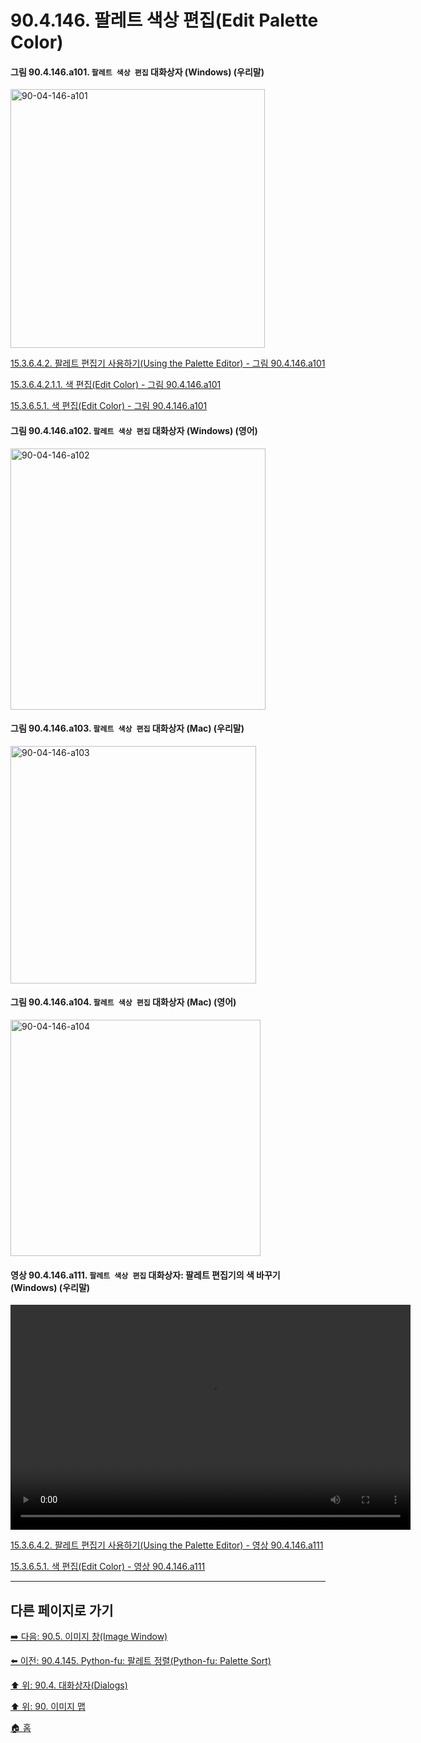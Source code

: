 # 90.4.146. 팔레트 색상 편집(Edit Palette Color)

<a id="90-04-146-a101"></a>

#### 그림 90.4.146.a101. `팔레트 색상 편집` 대화상자 (Windows) (우리말)
<img width="407" height="414" alt="90-04-146-a101" src="https://github.com/user-attachments/assets/a88707bc-2a95-4a94-9f7e-7040c96b5bcd" />

[15.3.6.4.2. 팔레트 편집기 사용하기(Using the Palette Editor) - 그림 90.4.146.a101](./15-03-06-04-02-00-using_the_palette_editor.md#90-04-146-a101)

[15.3.6.4.2.1.1. 색 편집(Edit Color) - 그림 90.4.146.a101](./15-03-06-04-02-01-01-edit_color.md#90-04-146-a101)

[15.3.6.5.1. 색 편집(Edit Color) - 그림 90.4.146.a101](./15-03-06-05-01-edit_color.md#90-04-146-a101)

<a id="90-04-146-a102"></a>

#### 그림 90.4.146.a102. `팔레트 색상 편집` 대화상자 (Windows) (영어)
<img width="408" height="418" alt="90-04-146-a102" src="https://github.com/user-attachments/assets/b6126be5-5dce-4c7b-9961-8c56670f9ea2" />

<a id="90-04-146-a103"></a>

#### 그림 90.4.146.a103. `팔레트 색상 편집` 대화상자 (Mac) (우리말)
<img width="393" height="380" alt="90-04-146-a103" src="https://github.com/user-attachments/assets/4fad4405-00d4-435c-8052-dc9ff9d05dab" />

<a id="90-04-146-a104"></a>

#### 그림 90.4.146.a104. `팔레트 색상 편집` 대화상자 (Mac) (영어)
<img width="400" height="378" alt="90-04-146-a104" src="https://github.com/user-attachments/assets/31a83d2f-f101-4ce2-9265-f2506a46b94b" />

<a id="90-04-146-a111"></a>

#### 영상 90.4.146.a111. `팔레트 색상 편집` 대화상자: 팔레트 편집기의 색 바꾸기 (Windows) (우리말)
<video controls="controls" width="640" height="360" src="https://github.com/user-attachments/assets/1c2e6a46-00da-45a3-8c62-97013ae06158"></video>

[15.3.6.4.2. 팔레트 편집기 사용하기(Using the Palette Editor) - 영상 90.4.146.a111](./15-03-06-04-02-00-using_the_palette_editor.md#90-04-146-a111)

[15.3.6.5.1. 색 편집(Edit Color) - 영상 90.4.146.a111](./15-03-06-05-01-edit_color.md#90-04-146-a111)

***

## 다른 페이지로 가기

[➡️ 다음: 90.5. 이미지 창(Image Window)](./90-05-00-image_window.md)

[⬅️ 이전: 90.4.145. Python-fu: 팔레트 정렬(Python-fu: Palette Sort)](./90-04-0145-python_fu_palette_sort.md)

[⬆️ 위: 90.4. 대화상자(Dialogs)](./90-04-0000-dialogs.md)

[⬆️ 위: 90. 이미지 맵](./90-00-image-map.md)

[🏠 홈](./00-home.md)